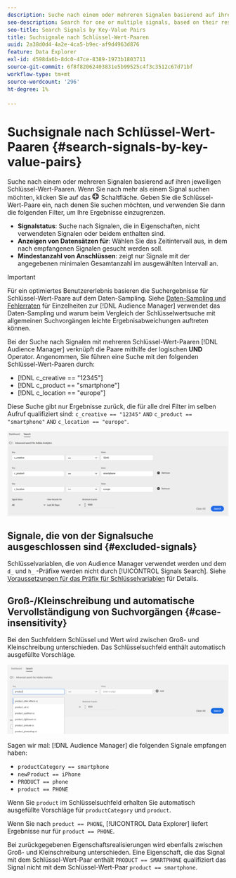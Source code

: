 ```yaml
---
description: Suche nach einem oder mehreren Signalen basierend auf ihren jeweiligen Schlüssel-Wert-Paaren.
seo-description: Search for one or multiple signals, based on their respective key-value pairs.
seo-title: Search Signals by Key-Value Pairs
title: Suchsignale nach Schlüssel-Wert-Paaren
uuid: 2a38d0d4-4a2e-4ca5-b9ec-af9d4963d876
feature: Data Explorer
exl-id: d598da6b-8dc0-47ce-8389-1973b1803711
source-git-commit: 6f8f82062403831e5b99525c4f3c3512c67d71bf
workflow-type: tm+mt
source-wordcount: '296'
ht-degree: 1%

---
```


# Suchsignale nach Schlüssel-Wert-Paaren {#search-signals-by-key-value-pairs}

Suche nach einem oder mehreren Signalen basierend auf ihren jeweiligen Schlüssel-Wert-Paaren.
Wenn Sie nach mehr als einem Signal suchen möchten, klicken Sie auf das ![Hinzufügen](assets/icon_add.png) Schaltfläche. Geben Sie die Schlüssel-Wert-Paare ein, nach denen Sie suchen möchten, und verwenden Sie dann die folgenden Filter, um Ihre Ergebnisse einzugrenzen.

* **Signalstatus**: Suche nach Signalen, die in Eigenschaften, nicht verwendeten Signalen oder beidem enthalten sind.
* **Anzeigen von Datensätzen für**: Wählen Sie das Zeitintervall aus, in dem nach empfangenen Signalen gesucht werden soll.
* **Mindestanzahl von Anschlüssen**: zeigt nur Signale mit der angegebenen minimalen Gesamtanzahl im ausgewählten Intervall an.

>[!IMPORTANT]
>
>Für ein optimiertes Benutzererlebnis basieren die Suchergebnisse für Schlüssel-Wert-Paare auf dem Daten-Sampling. Siehe [Daten-Sampling und Fehlerraten](/help/using/reporting/report-sampling.md) für Einzelheiten zur [!DNL Audience Manager] verwendet das Daten-Sampling und warum beim Vergleich der Schlüsselwertsuche mit allgemeinen Suchvorgängen leichte Ergebnisabweichungen auftreten können.

Bei der Suche nach Signalen mit mehreren Schlüssel-Wert-Paaren [!DNL Audience Manager] verknüpft die Paare mithilfe der logischen **UND** Operator. Angenommen, Sie führen eine Suche mit den folgenden Schlüssel-Wert-Paaren durch:

* [!DNL c_creative == "12345"]
* [!DNL c_product == "smartphone"]
* [!DNL c_location == "europe"]

Diese Suche gibt nur Ergebnisse zurück, die für alle drei Filter im selben Aufruf qualifiziert sind: `c_creative == "12345"` `AND` `c_product == "smartphone"` `AND` `c_location == "europe"`.

![](assets/signals-search.png)

## Signale, die von der Signalsuche ausgeschlossen sind {#excluded-signals}

Schlüsselvariablen, die von Audience Manager verwendet werden und dem `d_` und `h_` -Präfixe werden nicht durch [!UICONTROL Signals Search]. Siehe [Voraussetzungen für das Präfix für Schlüsselvariablen](../../traits/trait-variable-prefixes.md) für Details.

## Groß-/Kleinschreibung und automatische Vervollständigung von Suchvorgängen {#case-insensitivity}

Bei den Suchfeldern Schlüssel und Wert wird zwischen Groß- und Kleinschreibung unterschieden. Das Schlüsselsuchfeld enthält automatisch ausgefüllte Vorschläge.

![](assets/signal-search-suggestions.png)

Sagen wir mal: [!DNL Audience Manager] die folgenden Signale empfangen haben:

* `productCategory == smartphone`
* `newProduct == iPhone`
* `PRODUCT == phone`
* `product == PHONE`

Wenn Sie `product` im Schlüsselsuchfeld erhalten Sie automatisch ausgefüllte Vorschläge für `productCategory` und `product`.

Wenn Sie nach `product == PHONE`, [!UICONTROL Data Explorer] liefert Ergebnisse nur für `product == PHONE`.

Bei zurückgegebenen Eigenschaftsrealisierungen wird ebenfalls zwischen Groß- und Kleinschreibung unterschieden. Eine Eigenschaft, die das Signal mit dem Schlüssel-Wert-Paar enthält `PRODUCT == SMARTPHONE` qualifiziert das Signal nicht mit dem Schlüssel-Wert-Paar `product == smartphone`.
